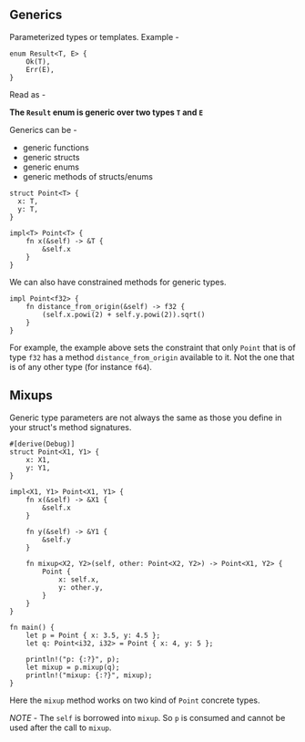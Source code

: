 ## Generics

Parameterized types or templates. Example -

```
enum Result<T, E> {
	Ok(T),
	Err(E),
}
```

Read as - 

__The `Result` enum is generic over two types `T` and `E`__

Generics can be -

- generic functions
- generic structs
- generic enums
- generic methods of structs/enums


```
struct Point<T> {
  x: T,
  y: T,
}

impl<T> Point<T> {
	fn x(&self) -> &T {
	    &self.x
	}
}
```

We can also have constrained methods for generic types. 

```
impl Point<f32> {
	fn distance_from_origin(&self) -> f32 {
		(self.x.powi(2) + self.y.powi(2)).sqrt()
	}
}
```

For example, the example above sets the constraint that only `Point` that is of type `f32` has a method `distance_from_origin` available to it. Not the one that is of any other type (for instance `f64`).


## Mixups

Generic type parameters are not always the same as those you define in your struct's method signatures.

```
#[derive(Debug)]
struct Point<X1, Y1> {
    x: X1,
    y: Y1,
}

impl<X1, Y1> Point<X1, Y1> {
    fn x(&self) -> &X1 {
        &self.x
    }

    fn y(&self) -> &Y1 {
        &self.y
    }

    fn mixup<X2, Y2>(self, other: Point<X2, Y2>) -> Point<X1, Y2> {
        Point {
            x: self.x,
            y: other.y,
        }
    }
}

fn main() {
    let p = Point { x: 3.5, y: 4.5 };
    let q: Point<i32, i32> = Point { x: 4, y: 5 };

    println!("p: {:?}", p);
    let mixup = p.mixup(q);
    println!("mixup: {:?}", mixup);
}
```

Here the `mixup` method works on two kind of `Point` concrete types.

_NOTE_ - The `self` is borrowed into `mixup`. So `p` is consumed and cannot be used after the call to `mixup`.
